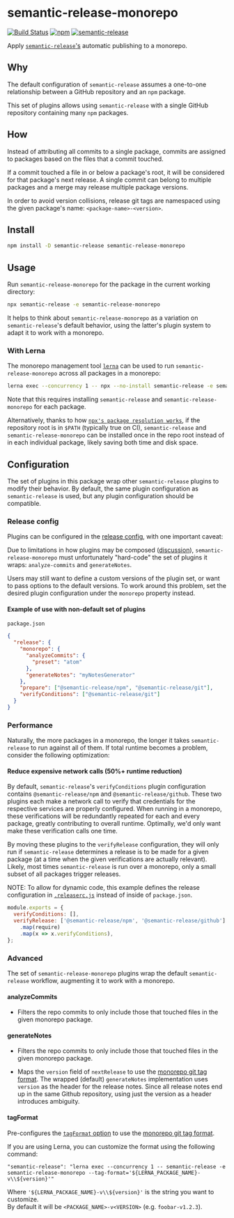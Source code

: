 # semantic-release-monorepo

[![Build Status](https://travis-ci.org/Updater/semantic-release-monorepo.svg?branch=master)](https://travis-ci.org/Updater/semantic-release-monorepo) [![npm](https://img.shields.io/npm/v/semantic-release-monorepo.svg)](https://www.npmjs.com/package/semantic-release-monorepo) [![semantic-release](https://img.shields.io/badge/%20%20%F0%9F%93%A6%F0%9F%9A%80-semantic--release-e10079.svg)](https://github.com/semantic-release/semantic-release)

Apply [`semantic-release`'s](https://github.com/semantic-release/semantic-release) automatic publishing to a monorepo.

## Why

The default configuration of `semantic-release` assumes a one-to-one relationship between a GitHub repository and an `npm` package.

This set of plugins allows using `semantic-release` with a single GitHub repository containing many `npm` packages.

## How

Instead of attributing all commits to a single package, commits are assigned to packages based on the files that a commit touched.

If a commit touched a file in or below a package's root, it will be considered for that package's next release. A single commit can belong to multiple packages and a merge may release multiple package versions. 

In order to avoid version collisions, release git tags are namespaced using the given package's name: `<package-name>-<version>`.

## Install

```bash
npm install -D semantic-release semantic-release-monorepo
```

## Usage

Run `semantic-release-monorepo` for the package in the current working directory:

```bash
npx semantic-release -e semantic-release-monorepo
```

It helps to think about `semantic-release-monorepo` as a variation on `semantic-release`'s default behavior, using the latter's plugin system to adapt it to work with a monorepo.

### With Lerna

The monorepo management tool [`lerna`](https://github.com/lerna/lerna) can be used to run `semantic-release-monorepo` across all packages in a monorepo:

```bash
lerna exec --concurrency 1 -- npx --no-install semantic-release -e semantic-release-monorepo
```

Note that this requires installing `semantic-release` and `semantic-release-monorepo` for each package.

Alternatively, thanks to how [`npx's package resolution works`](https://github.com/zkat/npx#description), if the repository root is in `$PATH` (typically true on CI), `semantic-release` and `semantic-release-monorepo` can be installed once in the repo root instead of in each individual package, likely saving both time and disk space.

## Configuration

The set of plugins in this package wrap other `semantic-release` plugins to modify their behavior. By default, the same plugin configuration as `semantic-release` is used, but any plugin configuration should be compatible.

### Release config

Plugins can be configured in the [release config](https://github.com/semantic-release/semantic-release/blob/caribou/docs/usage/configuration.md#configuration), with one important caveat:

Due to limitations in how plugins may be composed ([discussion](https://github.com/semantic-release/semantic-release/issues/550)), `semantic-release-monorepo` must unfortunately "hard-code" the set of plugins it wraps: `analyze-commits` and `generateNotes`.

Users may still want to define a custom versions of the plugin set, or want to pass options to the default versions. To work around this problem, set the desired plugin configuration under the `monorepo` property instead.

#### Example of use with non-default set of plugins

`package.json`

```json
{
  "release": {
    "monorepo": {
      "analyzeCommits": {
        "preset": "atom"
      },
      "generateNotes": "myNotesGenerator"
    },
    "prepare": ["@semantic-release/npm", "@semantic-release/git"],
    "verifyConditions": ["@semantic-release/git"]
  }
}
```

### Performance
Naturally, the more packages in a monorepo, the longer it takes `semantic-release` to run against all of them. If total runtime becomes a problem, consider the following optimization:

#### Reduce expensive network calls (50%+ runtime reduction)
By default, `semantic-release`'s `verifyConditions` plugin configuration contains `@semantic-release/npm` and `@semantic-release/github`. These two plugins each make a network call to verify that credentials for the respective services are properly configured. When running in a monorepo, these verifications will be redundantly repeated for each and every package, greatly contributing to overall runtime. Optimally, we'd only want make these verification calls one time.

By moving these plugins to the `verifyRelease` configuration, they will only run if `semantic-release` determines a release is to be made for a given package (at a time when the given verifications are actually relevant). Likely, most times `semantic-release` is run over a monorepo, only a small subset of all packages trigger releases.

NOTE: To allow for dynamic code, this example defines the release configuration in [`.releaserc.js`](https://github.com/semantic-release/semantic-release/blob/caribou/docs/usage/configuration.md#configuration) instead of inside of `package.json`.

```js
module.exports = {
  verifyConditions: [],
  verifyRelease: ['@semantic-release/npm', '@semantic-release/github']
    .map(require)
    .map(x => x.verifyConditions),
};
```

### Advanced

The set of `semantic-release-monorepo` plugins wrap the default `semantic-release` workflow, augmenting it to work with a monorepo.

#### analyzeCommits

* Filters the repo commits to only include those that touched files in the given monorepo package.

#### generateNotes

* Filters the repo commits to only include those that touched files in the given monorepo package.

* Maps the `version` field of `nextRelease` to use the [monorepo git tag format](#how). The wrapped (default) `generateNotes` implementation uses `version` as the header for the release notes. Since all release notes end up in the same Github repository, using just the version as a header introduces ambiguity.

#### tagFormat

Pre-configures the [`tagFormat` option](https://github.com/semantic-release/semantic-release/blob/caribou/docs/usage/configuration.md#tagformat) to use the [monorepo git tag format](#how).

If you are using Lerna, you can customize the format using the following command:

```
"semantic-release": "lerna exec --concurrency 1 -- semantic-release -e semantic-release-monorepo --tag-format='${LERNA_PACKAGE_NAME}-v\\${version}'"
```

Where `'${LERNA_PACKAGE_NAME}-v\\${version}'` is the string you want to customize.  
By default it will be `<PACKAGE_NAME>-v<VERSION>` (e.g. `foobar-v1.2.3`).
